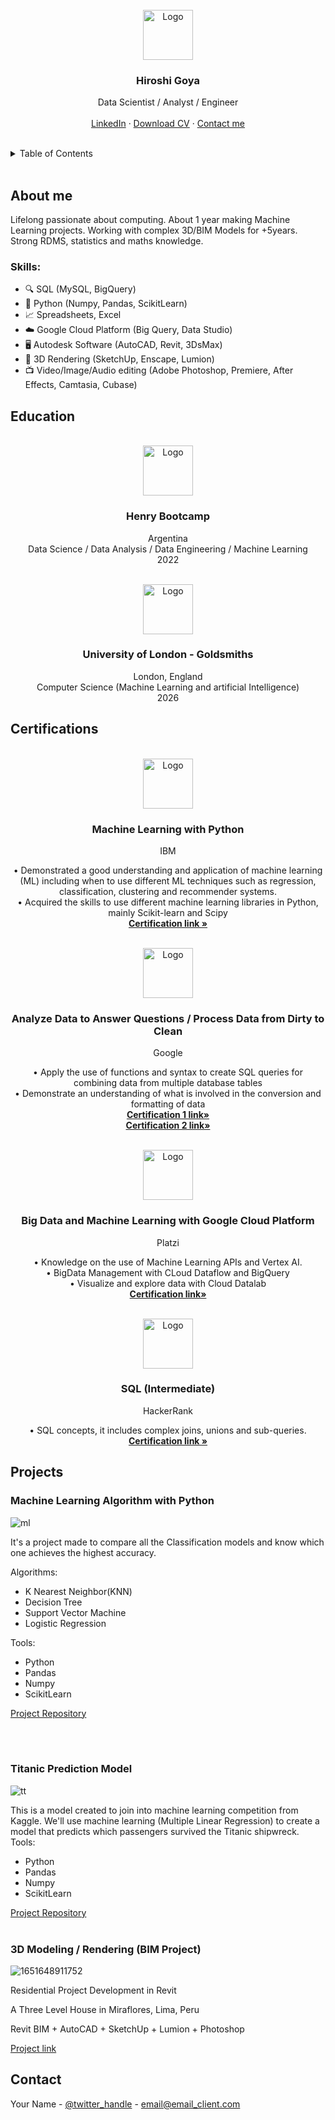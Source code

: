 




<!-- PROJECT LOGO -->
<br />
<div align="center">
  <a href="https://github.com/github_username/repo_name">
    <img src="https://user-images.githubusercontent.com/110522512/200081013-4df77648-8d03-40a4-afca-d8d3ce1ab88b.png" alt="Logo" width="80" height="80">
  </a>

<h3 align="center">Hiroshi Goya</h3>

  <p align="center">
    Data Scientist / Analyst / Engineer
    <br />
    <br />
    <a href="https://github.com/github_username/repo_name">LinkedIn</a>
    ·
    <a href="https://github.com/github_username/repo_name/issues">Download CV</a>
    ·
    <a href="https://github.com/github_username/repo_name/issues"> Contact me</a>
    <br />
    <br />
  </p>
</div>



<!-- TABLE OF CONTENTS -->
<details>
  <summary>Table of Contents</summary>
  <ol>
    <li>
      <a href="#about-the-project">About The Project</a>
      <ul>
        <li><a href="#built-with">Built With</a></li>
      </ul>
    </li>
    <li>
      <a href="#getting-started">Getting Started</a>
      <ul>
        <li><a href="#prerequisites">Prerequisites</a></li>
        <li><a href="#installation">Installation</a></li>
      </ul>
    </li>
    <li><a href="#usage">Usage</a></li>
    <li><a href="#roadmap">Roadmap</a></li>
    <li><a href="#contributing">Contributing</a></li>
    <li><a href="#license">License</a></li>
    <li><a href="#contact">Contact</a></li>
    <li><a href="#acknowledgments">Acknowledgments</a></li>
  </ol>
</details>
<br />


<!-- ABOUT THE PROJECT -->
## About me


Lifelong passionate about computing.
About 1 year making Machine Learning projects.
Working with complex 3D/BIM Models for +5years.
Strong RDMS, statistics and maths knowledge.


### Skills:

* 🔍 SQL (MySQL, BigQuery)
* 🐍 Python (Numpy, Pandas, ScikitLearn)
* 📈 Spreadsheets, Excel
* ☁️ Google Cloud Platform (Big Query, Data Studio)
* 🖥️ Autodesk Software (AutoCAD, Revit, 3DsMax)
* 💎 3D Rendering (SketchUp, Enscape, Lumion)
* 📺 Video/Image/Audio editing (Adobe Photoshop, Premiere, After Effects, Camtasia, Cubase)


<!-- EDUCATION -->
## Education


<br />
<div align="center">
  <a href="https://github.com/github_username/repo_name">
    <img src="https://user-images.githubusercontent.com/110522512/200081013-4df77648-8d03-40a4-afca-d8d3ce1ab88b.png" alt="Logo" width="80" height="80">
  </a>

<h3 align="center">Henry Bootcamp</h3>
  <p align="center">
    Argentina
    <br />
    Data Science / Data Analysis / Data Engineering / Machine Learning
    <br />
    2022

  </p>
</div>


<br />
<div align="center">
  <a href="https://github.com/github_username/repo_name">
    <img src="https://user-images.githubusercontent.com/110522512/200081013-4df77648-8d03-40a4-afca-d8d3ce1ab88b.png" alt="Logo" width="80" height="80">
  </a>

<h3 align="center">University of London - Goldsmiths</h3>
  <p align="center">
    London, England
    <br />
    Computer Science (Machine Learning and artificial Intelligence)
    <br />
    2026

  </p>
</div>







<!-- GETTING STARTED -->
## Certifications

<br />
<div align="center">
  <a href="https://github.com/github_username/repo_name">
    <img src="https://user-images.githubusercontent.com/110522512/200081013-4df77648-8d03-40a4-afca-d8d3ce1ab88b.png" alt="Logo" width="80" height="80">
  </a>

<h3 align="center">Machine Learning with Python</h3>
  <p align="center">
    IBM
  <p align="center">
    • Demonstrated a good understanding and application of machine learning (ML) including when to use different ML techniques such as regression, classification, clustering and recommender systems.
    <br />
    • Acquired the skills to use different machine learning libraries in Python, mainly Scikit-learn and Scipy  
    <br />
    <a href="https://www.credly.com/badges/bb7960d6-1e83-437e-b2c2-f831b6b15c09/public_url"><strong>Certification link »</strong></a>

  </p>
</div>



<br />
<div align="center">
  <a href="https://github.com/github_username/repo_name">
    <img src="https://user-images.githubusercontent.com/110522512/200081013-4df77648-8d03-40a4-afca-d8d3ce1ab88b.png" alt="Logo" width="80" height="80">
  </a>

<h3 align="center">Analyze Data to Answer Questions / Process Data from Dirty to Clean</h3>
  <p align="center">
    Google
  <p align="center">
    • Apply the use of functions and syntax to create SQL queries for combining data from multiple database tables
    <br />
    • Demonstrate an understanding of what is involved in the conversion and formatting of data  
    <br />
    <a href="https://www.coursera.org/account/accomplishments/verify/HCG9BKKBLRDT?utm_source=link&utm_medium=certificate&utm_content=cert_image&utm_campaign=sharing_cta&utm_product=course"><strong>Certification 1 link»</strong></a>
    <br />
    <a href="https://www.coursera.org/account/accomplishments/verify/2YS5K5RR9XZU?utm_source=link&utm_medium=certificate&utm_content=cert_image&utm_campaign=sharing_cta&utm_product=course"><strong>Certification 2 link»</strong></a>
  </p>
</div>



<br />
<div align="center">
  <a href="https://github.com/github_username/repo_name">
    <img src="https://user-images.githubusercontent.com/110522512/200081013-4df77648-8d03-40a4-afca-d8d3ce1ab88b.png" alt="Logo" width="80" height="80">
  </a>

<h3 align="center">Big Data and Machine Learning with Google Cloud Platform</h3>

  <p align="center">
    Platzi
  <p align="center">
    • Knowledge on the use of Machine Learning APIs and Vertex AI.
    <br />
    • BigData Management with CLoud Dataflow and BigQuery  
    <br />
    • Visualize and explore data with Cloud Datalab 
    <br />
    <a href="https://platzi.com/p/hiroshigoya/curso/2473-bigdata-ml-gcp/diploma/detalle/"><strong>Certification link»</strong></a>
  </p>
</div>





<br />
<div align="center">
  <a href="https://github.com/github_username/repo_name">
    <img src="https://user-images.githubusercontent.com/110522512/200081013-4df77648-8d03-40a4-afca-d8d3ce1ab88b.png" alt="Logo" width="80" height="80">
  </a>

<h3 align="center">SQL (Intermediate)</h3>
  <p align="center">
    HackerRank
  <p align="center">
    • SQL concepts, it includes complex joins, unions and sub-queries. 
    <br />
    <a href="https://www.hackerrank.com/certificates/b189f507cf8b"><strong>Certification link »</strong></a>

  </p>
</div>









<!-- USAGE EXAMPLES -->
## Projects

### Machine Learning Algorithm with Python

![ml](https://user-images.githubusercontent.com/110522512/200092486-66a6c0fe-4a39-4803-bd51-2166847ca63a.png)

It's a project made to compare all the Classification models and know which one achieves the highest accuracy.

Algorithms:
* K Nearest Neighbor(KNN)
* Decision Tree
* Support Vector Machine
* Logistic Regression

Tools:
* Python
* Pandas
* Numpy
* ScikitLearn

[Project Repository](https://github.com/Hi-io/Machine-Learning-Algorithm-Python)

<br />
<br />


### Titanic Prediction Model

![tt](https://user-images.githubusercontent.com/110522512/200092637-30a99925-8553-4815-a2c5-5c2557428be0.png)


This is a model created to join into machine learning competition from Kaggle. We'll use machine learning (Multiple Linear Regression) to create a model that predicts which passengers survived the Titanic shipwreck.
Tools:
* Python
* Pandas
* Numpy
* ScikitLearn

[Project Repository](https://github.com/Hi-io/Titanic-Prediction-Model)
<br />
<br />

### 3D Modeling / Rendering (BIM Project)

![1651648911752](https://user-images.githubusercontent.com/110522512/200092646-fdd6e0ee-62d2-4126-b2b5-241ea61f78bf.jpg)


Residential Project Development in Revit

A Three Level House in Miraflores, Lima, Peru

Revit BIM + AutoCAD + SketchUp + Lumion + Photoshop

[Project link](https://www.linkedin.com/feed/update/urn:li:activity:6927517643943874561/)



<!-- CONTACT -->
## Contact

Your Name - [@twitter_handle](https://twitter.com/twitter_handle) - email@email_client.com

